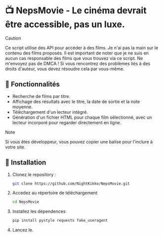 # 📺 NepsMovie - Le cinéma devrait être accessible, pas un luxe.
> [!CAUTION]
> Ce script utilise des API pour accéder à des films. Je n'ai pas la main sur le contenu des films proposés. Il est important de noter que je ne suis en aucun cas responsable des films que vous trouvez via ce script. Ne m'envoyez pas de DMCA ! Si vous rencontrez des problèmes liés à des droits d'auteur, vous devez résoudre cela par vous-même.

## 🚀 Fonctionnalités

- Recherche de films par titre.
- Affichage des résultats avec le titre, la date de sortie et la note moyenne.
- Téléchargement d'un lecteur intégré.
- Génération d'un fichier HTML pour chaque film sélectionné, avec un lecteur incorporé pour regarder directement en ligne.

> [!Note]
> Si vous êtes développeur, vous pouvez copier une balise pour l'inclure à votre site.

## 📶 Installation

1. Clonez le repository :
   ```bash
   git clone https://github.com/NightKikko/NepsMovie.git
   ```
2. Accedez au répertoire de téléchargement
    ```bash
    cd NepsMovie
    ```
3. Installez les dépendences
    ```bash
    pip install pystyle requests fake_useragent
    ```
4. Lancez le.
